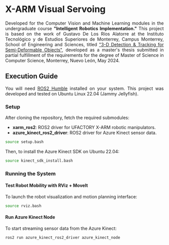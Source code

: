 # X-ARM Visual Servoing

<p align="justify">
Developed for the Computer Vision and Machine Learning modules in the undergraduate course <b>"Intelligent Robotics Implementation."</b> This project is based on the work of Gustavo De Los Ríos Alatorre at the Instituto Tecnológico y de Estudios Superiores de Monterrey, Campus Monterrey, School of Engineering and Sciences, titled <a href="https://github.com/GustavoDLRA/3D-SemiDeformable-ObjectTracking" target="_blank">"3-D Detection & Tracking for Semi-Deformable Objects"</a>, developed as a master's thesis submitted in partial fulfillment of the requirements for the degree of Master of Science in Computer Science, Monterrey, Nuevo León, May 2024.
</p>

## Execution Guide

<p align="justify">
You will need <a href="https://docs.ros.org/en/humble/Installation.html" target="_blank">ROS2 Humble</a> installed on your system. This project was developed and tested on Ubuntu Linux 22.04 (Jammy Jellyfish).
</p>

### Setup

After cloning the repository, fetch the required submodules:

- **xarm_ros2**: ROS2 driver for UFACTORY X-ARM robotic manipulators.
- **azure_kinect_ros2_driver**: ROS2 driver for Azure Kinect sensor data.

```bash
source setup.bash
```

<p align="justify">
Then, to install the Azure Kinect SDK on Ubuntu 22.04:
</p>

```bash
source kinect_sdk_install.bash
```

### Running the System

#### Test Robot Mobility with RViz + MoveIt

To launch the robot visualization and motion planning interface:

```bash
source rviz.bash
```

#### Run Azure Kinect Node

To start streaming sensor data from the Azure Kinect:

```bash
ros2 run azure_kinect_ros2_driver azure_kinect_node
```
